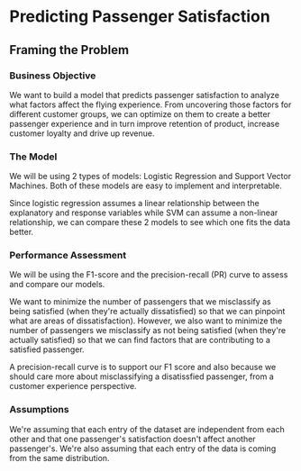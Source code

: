 # Predicting Passenger Satisfaction

## Framing the Problem

### Business Objective

We want to build a model that predicts passenger satisfaction to analyze what factors affect the flying experience. From uncovering those factors for different customer groups, we can optimize on them to create a better passenger experience and in turn improve retention of product, increase customer loyalty and drive up revenue.

### The Model

We will be using 2 types of models: Logistic Regression and Support Vector Machines. Both of these models are easy to implement and interpretable.

Since logistic regression assumes a linear relationship between the explanatory and response variables while SVM can assume a non-linear relationship, we can compare these 2 models to see which one fits the data better.

### Performance Assessment

We will be using the F1-score and the precision-recall (PR) curve to assess and compare our models.

We want to minimize the number of passengers that we misclassify as being satisfied (when they're actually dissatisfied) so that we can pinpoint what are areas of dissatisfaction). However, we also want to minimize the number of passengers we misclassify as not being satisfied (when they're actually satisfied) so that we can find factors that are contributing to a satisfied passenger.

A precision-recall curve is to support our F1 score and also because we should care more about misclassifying a disatissfied passenger, from a customer experience perspective.

### Assumptions

We're assuming that each entry of the dataset are independent from each other and that one passenger's satisfaction doesn't affect another passenger's. We're also assuming that each entry of the data is coming from the same distribution.